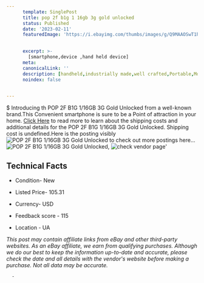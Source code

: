 ```yaml
---
      template: SinglePost
      title: pop 2f b1g 1 16gb 3g gold unlocked
      status: Published
      date: '2023-02-11'
      featuredImage: 'https://i.ebayimg.com/thumbs/images/g/Q9MAAOSwT1hjZ6Rs/s-l225.jpg'
       

      excerpt: >-
        [smartphone,device ,hand held device]
      meta:
      canonicalLink: ''
      description: [handheld,industrially made,well crafted,Portable,Mobile,Compact,Convenient,Lightweight,Maneuverable,Man-portable,Miniature,Carriable,Hand-held,Light,Holdable,Transportable,Mobile device,Pocket-sized,On-the-go,Wireless,Cordless,Compact size,Convenient size, smartphone,device ,hand held device]
      noindex: false
      

---
```

$
      Introducing th POP 2F B1G 1/16GB 3G Gold Unlocked from a well-known brand.This Convenient smartphone is sure to be a Point of attraction  in your home. [Click Here](https://www.ebay.com/itm/285132556733?hash=item42633989bd%3Ag%3AQ9MAAOSwT1hjZ6Rs&mkevt=1&mkcid=1&mkrid=711-53200-19255-0&campid=%253CePNCampaignId%253E&customid=%253CreferenceId%253E&toolid=10049) to read more to learn about the shipping costs and additional details for the POP 2F B1G 1/16GB 3G Gold Unlocked. Shipping cost is undefined.Here is the posting visibly ![POP 2F B1G 1/16GB 3G Gold Unlocked](https://i.ebayimg.com/thumbs/images/g/Q9MAAOSwT1hjZ6Rs/s-l225.jpg) to check out more postings here... ![POP 2F B1G 1/16GB 3G Gold Unlocked](https://i.ebayimg.com/images/g/Q9MAAOSwT1hjZ6Rs/s-l640.jpg), ![check vendor page](https://origin-galleryplus.ebayimg.com/ws/web/285132556733_2_0_1/225x225.jpg,https://origin-galleryplus.ebayimg.com/ws/web/285132556733_3_0_1/225x225.jpg)'

      

 ## Technical Facts 



     
      

 - Condition- New 


      

 - Listed Price- 105.31 


      

 - Currency- USD 


      

 - Feedback score - 115 


      

 - Location - UA 


      
      

 *_This post may contain affiliate links from eBay and other third-party websites. As an eBay affiliate, we earn from qualifying purchases. Although we do our best to keep the information up-to-date and accurate, please check the date and all details with the vendor's website before making a purchase. Not all data may be accurate._*




      -
